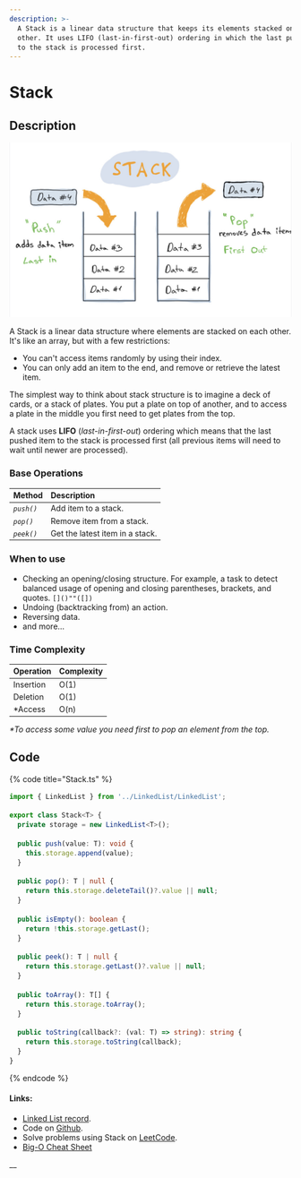 ```yaml
---
description: >-
  A Stack is a linear data structure that keeps its elements stacked on each
  other. It uses LIFO (last-in-first-out) ordering in which the last pushed item
  to the stack is processed first.
---
```


# Stack

## Description

![Stack Data Structure](../../.gitbook/assets/89aa8043-6edc-4bcb-9646-92039f14b0f9_1_105_c.jpeg)

A Stack is a linear data structure where elements are stacked on each other. It's like an array, but with a few restrictions:

* You can't access items randomly by using their index.
* You can only add an item to the end, and remove or retrieve the latest item.

The simplest way to think about stack structure is to imagine a deck of cards, or a stack of plates. You put a plate on top of another, and to access a plate in the middle you first need to get plates from the top.

A stack uses **LIFO** \(_last-in-first-out_\) ordering which means that the last pushed item to the stack is processed first \(all previous items will need to wait until newer are processed\).

### Base Operations

| Method | Description |
| :--- | :--- |
| _`push()`_ | Add item to a stack. |
| _`pop()`_ | Remove item from a stack. |
| _`peek()`_ | Get the latest item in a stack. |

### When to use

* Checking an opening/closing structure. For example, a task to detect balanced usage of opening and closing parentheses, brackets, and quotes. `[]()""([])`
* Undoing \(backtracking from\) an action.
* Reversing data.
* and more...

### Time Complexity

| Operation | Complexity |
| :--- | :--- |
| Insertion | O\(1\) |
| Deletion | O\(1\) |
| \*Access | O\(n\) |

_\*To access some value you need first to pop an element from the top._

## Code

{% code title="Stack.ts" %}
```typescript
import { LinkedList } from '../LinkedList/LinkedList';

export class Stack<T> {
  private storage = new LinkedList<T>();

  public push(value: T): void {
    this.storage.append(value);
  }

  public pop(): T | null {
    return this.storage.deleteTail()?.value || null;
  }

  public isEmpty(): boolean {
    return !this.storage.getLast();
  }

  public peek(): T | null {
    return this.storage.getLast()?.value || null;
  }

  public toArray(): T[] {
    return this.storage.toArray();
  }

  public toString(callback?: (val: T) => string): string {
    return this.storage.toString(callback);
  }
}
```
{% endcode %}

#### Links:

* [Linked List record](linked-list.md).
* Code on [Github](https://github.com/UgRoss/data-structures-typescript/tree/main/src/data-structures/Stack).
* Solve problems using Stack on [LeetCode](https://leetcode.com/tag/stack/).
* [Big-O Cheat Sheet](https://www.bigocheatsheet.com/)

\_\_

